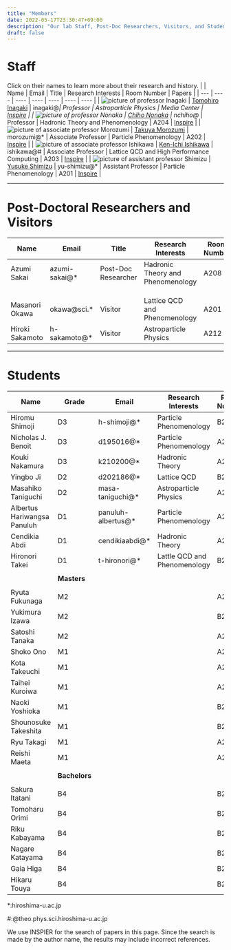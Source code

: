 ```yaml
---
title: "Members"
date: 2022-05-17T23:30:47+09:00
description: "Our lab Staff, Post-Doc Researchers, Visitors, and Students"
draft: false
---
```


# Staff
Click on their names to learn more about their research and history.
| | Name | Email | Title | Research Interests | Room Number | Papers |
| --- | ---- | ---- | ---- | ---- | ---- | ---- |
| ![picture of professor Inagaki](imgs/staff/inagaki2_2009.JPG "memberimg") | [Tomohiro Inagaki](https://home.hiroshima-u.ac.jp/inagaki/) | inagaki@*| Professor | Astroparticle Physics | Media Center | [Inspire](https://inspirehep.net/search?p=a+tomohiro+inagaki) |
| ![picture of professor Nonaka](imgs/staff/nonaka.JPG "memberimg") | [Chiho Nonaka](https://seeds.office.hiroshima-u.ac.jp/profile/en.d02aa0cf7fd0bf59520e17560c007669.html) | nchiho@* | Professor | Hadronic Theory and Phenomenology | A204 | [Inspire](https://inspirehep.net/search?p=a+chiho+nonaka) |
| ![picture of associate professor Morozumi](imgs/staff/morozumi.JPG "memberimg") | [Takuya Morozumi](members/morozumi) | morozumi@* | Associate Professor | Particle Phenomenology | A202 | [Inspire](https://inspirehep.net/search?p=a+t.+morozumi) |
| ![picture of associate professor Ishikawa](imgs/staff/ishikawa_20210104.JPG "memberimg") | [Ken-Ichi Ishikawa](members/ishikawa) | ishikawa@# | Associate Professor | Lattice QCD and High Performance Computing | A203 | [Inspire](https://inspirehep.net/search?p=a+k.+i.+ishikawa) |
| ![picture of assistant professor Shimizu](imgs/staff/YusukeShimizu_trim.jpg "memberimg") | [Yusuke Shimizu](members/shimizu) | yu-shimizu@* | Assistant Professor | Particle Phenomenology | A201 | [Inspire](https://inspirehep.net/search?p=a+Yusuke.Shimizu.1) |

---

# Post-Doctoral Researchers and Visitors
| Name            | Email         | Title               | Research Interests                | Room Number | Papers |
|-----------------|---------------|---------------------|-----------------------------------|-------------| ------ |
| Azumi Sakai     | azumi-sakai@* | Post-Doc Researcher | Hadronic Theory and Phenomenology | A208        | [Inspire](https://inspirehep.net/search?p=a+A.Sakai.4) |
|   |  |  |  | | |
|   |  |  |  | | |
|   |  |  |  | | |
| Masanori Okawa  | okawa@sci.*   | Visitor             | Lattice QCD and Phenomenology | A201        | [Inspire](https://inspirehep.net/search?p=a+m.+okawa) |
| Hiroki Sakamoto | h-sakamoto@*  | Visitor             | Astroparticle Physics         | A212        | [Inspire](https://inspirehep.net/search?p=a+H.Sakamoto.4) |

---

# Students
| Name                        | Grade | Email       | Research Interests     | Room Number | Papers  |
|-----------------------------|-------|-------------|------------------------|-------------|---------|
| Hiromu Shimoji              | D3    | h-shimoji@* | Particle Phenomenology | B201        | [Inspire](https://inspirehep.net/search?p=a+Hiromu+Shimoji)  |
| Nicholas J. Benoit          | D3    | d195016@*   | Particle Phenomenology | A201        | [Inspire](https://inspirehep.net/search?p=a+N.J.Benoit.1) |
| Kouki Nakamura              | D3    | k210200@*   | Hadronic Theory        | A212        | [Inspire](https://inspirehep.net/search?p=a+K.Nakamura.1) |
| Yingbo Ji                   | D2    | d202186@*   | Lattice QCD            | B201        |   |
| Masahiko Taniguchi          | D2    | masa-taniguchi@* | Astroparticle Physics  | A212        |  [Inspire](https://inspirehep.net/search?p=a+M.Taniguchi.1) |
| Albertus Hariwangsa Panuluh | D1    | panuluh-albertus@* | Particle Phenomenology | A208        |   |
| Cendikia Abdi               | D1    | cendikiaabdi@* | Hadronic Theory        | A212        |   |
| Hironori Takei              | D1    |  t-hironori@* | Lattle QCD and Phenomenology | B201        |   |
|   |  |  |  | | |
|   | **Masters**  |  |  | | |
|   |  |  |  | | |
| Ryuta Fukunaga              | M2    |             |                        | A212        |   |
| Yukimura Izawa              | M2    |             |                        | B201        |   |
| Satoshi Tanaka              | M2    |             |                        | A208        |   |
| Shoko Ono                   | M1    |             |                        | A212        |   |
| Kota Takeuchi               | M1    |             |                        | A212        |   |
| Taihei Kuroiwa              | M1    |             |                        | A212        |   |
| Naoki Yoshioka              | M1    |             |                        | B201        |   |
| Shounosuke Takeshita        | M1    |             |                        | B201        |   |
| Ryu Takagi                  | M1    |             |                        | A212        |   |
| Reishi Maeta                | M1    |             |                        | A212        |   |
|   |  |  |  | | |
|   | **Bachelors** |  |  | | |
|   |  |  |  | | |
| Sakura Itatani              | B4    |             |                        | B201        |   |
| Tomoharu Orimi              | B4    |             |                        | B201        |   |
| Riku Kabayama               | B4    |             |                        | B201        |   |
| Nagare Katayama             | B4    |             |                        | B201        |   |
| Gaia Higa                   | B4    |             |                        | B201        |   |
| Hikaru Touya                | B4    |             |                        | B201        |   |

*:hiroshima-u.ac.jp

#:@theo.phys.sci.hiroshima-u.ac.jp

We use INSPIER for the search of papers in this page.
Since the search is made by the author name, the results may include incorrect references.
